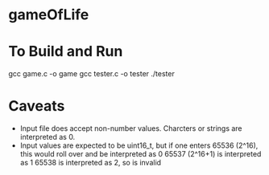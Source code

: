 # gameOfLife

# To Build and Run
gcc game.c -o game
gcc tester.c -o tester
./tester

# Caveats
* Input file does accept non-number values. Charcters or strings are
  interpreted as 0.
* Input values are expected to be uint16_t, but if one enters
   65536 (2^16), this would roll over and be interpreted as 0
   65537 (2^16+1) is interpreted as 1
   65538 is interpreted as 2, so is invalid
